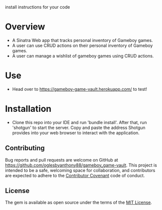  install instructions for your code

# Overview

* A Sinatra Web app that tracks personal inventory of Gameboy games.
* A user can use CRUD actions on their personal inventory of Gameboy games.
* A user can manage a wishlist of gameboy games using CRUD actions.

# Use

- Head over to https://gameboy-game-vault.herokuapp.com/ to test!

# Installation

- Clone this repo into your IDE and run 'bundle install'. After that, run 'shotgun' to start the server. Copy and paste the address Shotgun provides into your web browser to interact with the application.

## Contributing

Bug reports and pull requests are welcome on GitHub at https://github.com/oglesbyanthony88/gameboy_game-vault. This project is intended to be a safe, welcoming space for collaboration, and contributors are expected to adhere to the [Contributor Covenant](http://contributor-covenant.org) code of conduct.

## License

The gem is available as open source under the terms of the [MIT License](https://opensource.org/licenses/MIT).